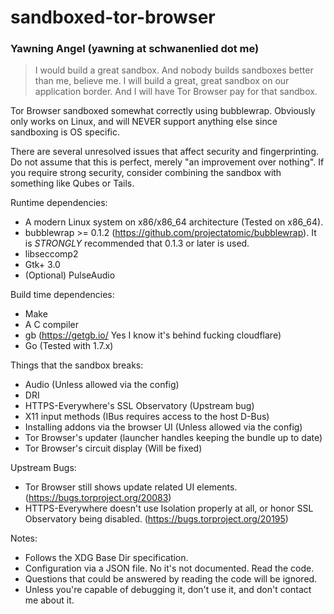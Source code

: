# sandboxed-tor-browser
### Yawning Angel (yawning at schwanenlied dot me)

> I would build a great sandbox.  And nobody builds sandboxes better than me,
> believe me.  I will build a great, great sandbox on our application border.
> And I will have Tor Browser pay for that sandbox.

Tor Browser sandboxed somewhat correctly using bubblewrap.  Obviously only
works on Linux, and will NEVER support anything else since sandboxing is OS
specific.

There are several unresolved issues that affect security and fingerprinting.
Do not assume that this is perfect, merely "an improvement over nothing".  If
you require strong security, consider combining the sandbox with something like
Qubes or Tails.

Runtime dependencies:

 * A modern Linux system on x86/x86_64 architecture (Tested on x86_64).
 * bubblewrap >= 0.1.2 (https://github.com/projectatomic/bubblewrap).  It is
   *STRONGLY* recommended that 0.1.3 or later is used.
 * libseccomp2
 * Gtk+ 3.0
 * (Optional) PulseAudio

Build time dependencies:

 * Make
 * A C compiler
 * gb (https://getgb.io/ Yes I know it's behind fucking cloudflare)
 * Go (Tested with 1.7.x)

Things that the sandbox breaks:

 * Audio (Unless allowed via the config)
 * DRI
 * HTTPS-Everywhere's SSL Observatory (Upstream bug)
 * X11 input methods (IBus requires access to the host D-Bus)
 * Installing addons via the browser UI (Unless allowed via the config)
 * Tor Browser's updater (launcher handles keeping the bundle up to date)
 * Tor Browser's circuit display (Will be fixed)

Upstream Bugs:

 * Tor Browser still shows update related UI elements.
   (https://bugs.torproject.org/20083)
 * HTTPS-Everywhere doesn't use Isolation properly at all, or honor SSL
   Observatory being disabled.
   (https://bugs.torproject.org/20195)

Notes:

 * Follows the XDG Base Dir specification.
 * Configuration via a JSON file.  No it's not documented.  Read the code.
 * Questions that could be answered by reading the code will be ignored.
 * Unless you're capable of debugging it, don't use it, and don't contact me
   about it.
